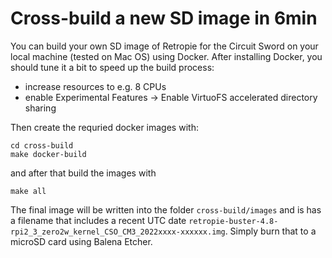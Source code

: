 # Cross-build a new SD image in 6min

You can build your own SD image of Retropie for the Circuit Sword on your local machine (tested on Mac OS) using Docker.
After installing Docker, you should tune it a bit to speed up the build process:

 - increase resources to e.g. 8 CPUs
 - enable Experimental Features -> Enable VirtuoFS accelerated directory sharing

Then create the requried docker images with:

```
cd cross-build
make docker-build
```

and after that build the images with

```
make all
```

The final image will be written into the folder `cross-build/images` and is has a filename that includes a recent UTC date
`retropie-buster-4.8-rpi2_3_zero2w_kernel_CSO_CM3_2022xxxx-xxxxxx.img`. Simply burn that to a microSD card using Balena Etcher.